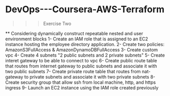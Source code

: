 # DevOps---Coursera-AWS-Terraform

>>> Exercise Two

** Considering dynamically construct repeatable nested and user environment blocks 
1- Create an IAM role that is assigned to an EC2 instance hosting the employee directory application. 
2- Create two policies: AmazonS3FullAccess & AmazonDynamoDBFullAccess 
3- Create custom vpc
4- Create 4 subnets "2 public subnets and 2 private subnets"
5- Create interet gateway to be able to connect to vpc
6- Create public route table that routes from internet gateway to public subnets and associate it with two public subnets
7- Create private route table that routes from nat-gateway to private subnets and associate it with two private subnets
8- Create security group that allow ssh from local machine, http, and https ingress
9- Launch an EC2 instance using the IAM role created previously
